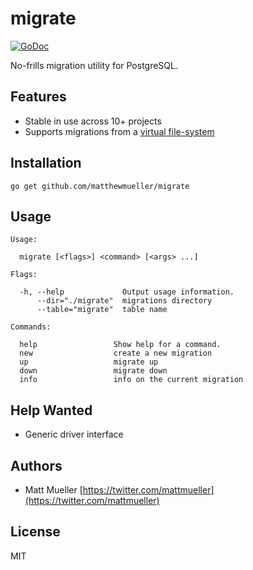 # migrate

[![GoDoc](https://godoc.org/github.com/matthewmueller/migrate?status.svg)](https://godoc.org/github.com/matthewmueller/migrate)

No-frills migration utility for PostgreSQL.

## Features

- Stable in use across 10+ projects
- Supports migrations from a [virtual file-system](https://github.com/matthewmueller/migrate/blob/bfacd7c1d10ef75d68406eab8e389384f9771a81/migrate_test.go#L50-L72)

## Installation

```
go get github.com/matthewmueller/migrate
```

## Usage

```
Usage:

  migrate [<flags>] <command> [<args> ...]

Flags:

  -h, --help             Output usage information.
      --dir="./migrate"  migrations directory
      --table="migrate"  table name

Commands:

  help                 Show help for a command.
  new                  create a new migration
  up                   migrate up
  down                 migrate down
  info                 info on the current migration
```

## Help Wanted

- Generic driver interface

## Authors

- Matt Mueller [https://twitter.com/mattmueller](https://twitter.com/mattmueller)

## License

MIT
